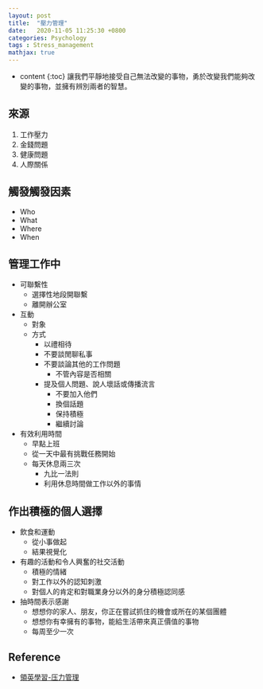 ```yaml
---
layout: post
title:  "壓力管理"
date:   2020-11-05 11:25:30 +0800
categories: Psychology
tags : Stress_management
mathjax: true
---
```

* content 
{:toc}
讓我們平靜地接受自己無法改變的事物，勇於改變我們能夠改變的事物，並擁有辨別兩者的智慧。





## 來源
1. 工作壓力
2. 金錢問題
3. 健康問題
4. 人際關係

## 觸發觸發因素
* Who
* What
* Where
* When

## 管理工作中
* 可聯繫性
    * 選擇性地段開聯繫
    * 離開辦公室
* 互動
    * 對象
    * 方式
        * 以禮相待
        * 不要談閒聊私事
        * 不要談論其他的工作問題
            * 不管內容是否相關
        * 提及個人問題、說人壞話或傳播流言
            * 不要加入他們
            * 換個話題
            * 保持積極
            * 繼續討論
* 有效利用時間
    * 早點上班
    * 從一天中最有挑戰任務開始
    * 每天休息兩三次
        * 九比一法則
        * 利用休息時間做工作以外的事情

## 作出積極的個人選擇
* 飲食和運動
    * 從小事做起
    * 結果視覺化
* 有趣的活動和令人興奮的社交活動
    * 積極的情緒
    * 對工作以外的認知刺激
    * 對個人的肯定和對職業身分以外的身分積極認同感
* 抽時間表示感謝
    * 想想你的家人、朋友，你正在嘗試抓住的機會或所在的某個團體
    * 想想你有幸擁有的事物，能給生活帶來真正價值的事物
    * 每周至少一次

## Reference
* [領英學習-压力管理](https://www.linkedin.com/learning/managing-stress-2)
